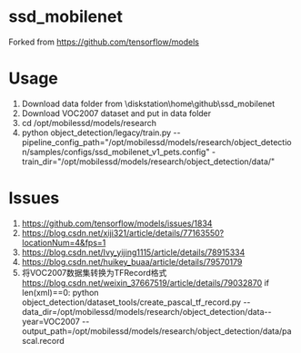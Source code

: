 # ssd_mobilenet
Forked from https://github.com/tensorflow/models

# Usage
1. Download data folder from \\diskstation\home\github\ssd_mobilenet
2. Download VOC2007 dataset and put in data folder
3. cd /opt/mobilessd/models/research
2. python object_detection/legacy/train.py  --pipeline_config_path="/opt/mobilessd/models/research/object_detection/samples/configs/ssd_mobilenet_v1_pets.config"   -train_dir="/opt/mobilessd/models/research/object_detection/data/"

# Issues
1. https://github.com/tensorflow/models/issues/1834
2. https://blog.csdn.net/xiji321/article/details/77163550?locationNum=4&fps=1
3. https://blog.csdn.net/Ivy_yijing1115/article/details/78915334
4. https://blog.csdn.net/huikey_buaa/article/details/79570179
5. 将VOC2007数据集转换为TFRecord格式 https://blog.csdn.net/weixin_37667519/article/details/79032870
   if len(xml)==0:
   python object_detection/dataset_tools/create_pascal_tf_record.py  --data_dir=/opt/mobilessd/models/research/object_detection/data--year=VOC2007  --output_path=/opt/mobilessd/models/research/object_detection/data/pascal.record
   
   
